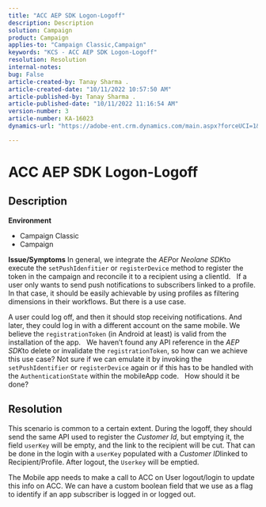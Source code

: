 ```yaml
---
title: "ACC AEP SDK Logon-Logoff"
description: Description
solution: Campaign
product: Campaign
applies-to: "Campaign Classic,Campaign"
keywords: "KCS - ACC AEP SDK Logon-Logoff"
resolution: Resolution
internal-notes: 
bug: False
article-created-by: Tanay Sharma .
article-created-date: "10/11/2022 10:57:50 AM"
article-published-by: Tanay Sharma .
article-published-date: "10/11/2022 11:16:54 AM"
version-number: 3
article-number: KA-16023
dynamics-url: "https://adobe-ent.crm.dynamics.com/main.aspx?forceUCI=1&pagetype=entityrecord&etn=knowledgearticle&id=2db7de86-5349-ed11-bba2-0022480868ff"

---
```

# ACC AEP SDK Logon-Logoff

## Description

<b>Environment</b>
- Campaign Classic
- Campaign



<b>Issue/Symptoms</b>
In general, we integrate the *AEP*or *Neolane SDK*to execute the `setPushIdenfitier` or `registerDevice` method to register the token in the campaign and reconcile it to a recipient using a clientId.
  
 If a user only wants to send push notifications to subscribers linked to a profile. In that case, it should be easily achievable by using profiles as filtering dimensions in their workflows. But there is a use case.

A user could log off, and then it should stop receiving notifications. And later, they could log in with a different account on the same mobile. We believe the `registrationToken` (in Android at least) is valid from the installation of the app.
  
 We haven’t found any API reference in the *AEP SDK*to delete or invalidate the `registrationToken`, so how can we achieve this use case? Not sure if we can emulate it by invoking the `setPushIdentifier` or `registerDevice` again or if this has to be handled with the `AuthenticationState` within the mobileApp code.
  
 How should it be done?


## Resolution


This scenario is common to a certain extent. During the logoff, they should send the same API used to register the *Customer Id*, but emptying it, the field `userKey` will be empty, and the link to the recipient will be cut. That can be done in the login with a `userKey` populated with a *Customer ID*linked to Recipient/Profile. After logout, the `Userkey` will be emptied.

The Mobile app needs to make a call to ACC on User logout/login to update this info on ACC. We can have a custom boolean field that we use as a flag to identify if an app subscriber is logged in or logged out.
